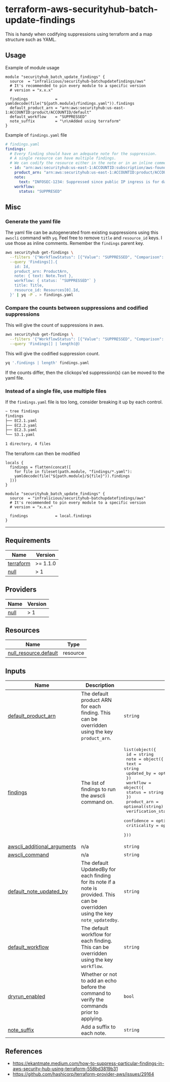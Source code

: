 # terraform-aws-securityhub-batch-update-findings

This is handy when codifying suppressions using terraform and a map structure such as YAML.

## Usage

Example of module usage

```hcl
module "securityhub_batch_update_findings" {
  source  = "infralicious/securityhub-batchupdatefindings/aws"
  # It's recommended to pin every module to a specific version
  # version = "x.x.x"

  findings            = yamldecode(file("${path.module}/findings.yaml")).findings
  default_product_arn = "arn:aws:securityhub:us-east-1:ACCOUNTID:product/ACCOUNTID/default"
  default_workflow    = "SUPPRESSED"
  note_suffix         = "\n\nAdded using terraform"
}
```

Example of `findings.yaml` file

```yaml
# findings.yaml
findings:
  # Every finding should have an adequate note for the suppression.
  # A single resource can have multiple findings.
  # We can codify the resource either in the note or in an inline comment.
  - id: "arn:aws:securityhub:us-east-1:ACCOUNTID:subscription/aws-foundational-security-best-practices/v/1.0.0/S3.11/finding/e4c171dc-12e6-433b-8a51-a382e8d24e37"
    product_arn: "arn:aws:securityhub:us-east-1:ACCOUNTID:product/ACCOUNTID/default"
    note:
      text: "INFOSEC-1234: Suppressed since public IP ingress is for data partner"
    workflow:
      status: "SUPPRESED"
```

## Misc

### Generate the yaml file

The yaml file can be autogenerated from existing suppressions using this `awscli` command with `yq`.
Feel free to remove `title` and `resource_id` keys. I use those as inline comments.
Remember the `findings` parent key.

```bash
aws securityhub get-findings \
  --filters '{"WorkflowStatus": [{"Value": "SUPPRESSED", "Comparison": "EQUALS"}] }' \
  --query 'Findings[].{
    id: Id,
    product_arn: ProductArn,
    note: { text: Note.Text },
    workflow: { status: `"SUPPRESSED"` }
    title: Title,
    resource_id: Resources[0].Id,
  }' | yq -P . > findings.yaml
```

### Compare the counts between suppressions and codified suppressions

This will give the count of suppressions in aws.

```bash
aws securityhub get-findings \
  --filters '{"WorkflowStatus": [{"Value": "SUPPRESSED", "Comparison": "EQUALS"}] }' \
  --query 'Findings[] | length(@)
```

This will give the codified suppression count.

```bash
yq '.findings | length' findings.yaml
```

If the counts differ, then the clickops'ed suppression(s) can be moved to the yaml file.

### Instead of a single file, use multiple files

If the `findings.yaml` file is too long, consider breaking it up by each control.

```bash
~ tree findings
findings
├── EC2.1.yaml
├── EC2.2.yaml
├── EC2.3.yaml
└── S3.1.yaml

1 directory, 4 files
```

The terraform can then be modified

```hcl
locals {
  findings = flatten(concat([
    for file in fileset(path.module, "findings/*.yaml"):
    yamldecode(file("${path.module}/${file}")).findings
  ]))
}

module "securityhub_batch_update_findings" {
  source  = "infralicious/securityhub-batchupdatefindings/aws"
  # It's recommended to pin every module to a specific version
  # version = "x.x.x"

  findings            = local.findings
}
```

---

<!-- BEGIN_TF_DOCS -->
## Requirements

| Name | Version |
|------|---------|
| <a name="requirement_terraform"></a> [terraform](#requirement\_terraform) | >= 1.1.0 |
| <a name="requirement_null"></a> [null](#requirement\_null) | > 1 |

## Providers

| Name | Version |
|------|---------|
| <a name="provider_null"></a> [null](#provider\_null) | > 1 |

## Resources

| Name | Type |
|------|------|
| [null_resource.default](https://registry.terraform.io/providers/hashicorp/null/latest/docs/resources/resource) | resource |

## Inputs

| Name | Description | Type | Default | Required |
|------|-------------|------|---------|:--------:|
| <a name="input_default_product_arn"></a> [default\_product\_arn](#input\_default\_product\_arn) | The default product ARN for each finding. This can be overridden using the key `product_arn`. | `string` | n/a | yes |
| <a name="input_findings"></a> [findings](#input\_findings) | The list of findings to run the awscli command on. | <pre>list(object({<br>    id = string<br>    note = object({<br>      text       = string<br>      updated_by = optional(string)<br>    })<br>    workflow = object({<br>      status = string<br>    })<br>    product_arn        = optional(string)<br>    verification_state = optional(string)<br>    confidence         = optional(number)<br>    criticality        = optional(number)<br>  }))</pre> | n/a | yes |
| <a name="input_awscli_additional_arguments"></a> [awscli\_additional\_arguments](#input\_awscli\_additional\_arguments) | n/a | `string` | `""` | no |
| <a name="input_awscli_command"></a> [awscli\_command](#input\_awscli\_command) | n/a | `string` | `"aws"` | no |
| <a name="input_default_note_updated_by"></a> [default\_note\_updated\_by](#input\_default\_note\_updated\_by) | The default UpdatedBy for each finding for its note if a note is provided. This can be overridden using the key `note_updatedby`. | `string` | `"terraform"` | no |
| <a name="input_default_workflow"></a> [default\_workflow](#input\_default\_workflow) | The default workflow for each finding. This can be overridden using the key `workflow`. | `string` | `"SUPPRESSED"` | no |
| <a name="input_dryrun_enabled"></a> [dryrun\_enabled](#input\_dryrun\_enabled) | Whether or not to add an echo before the command to verify the commands prior to applying. | `bool` | `false` | no |
| <a name="input_note_suffix"></a> [note\_suffix](#input\_note\_suffix) | Add a suffix to each note. | `string` | `""` | no |
<!-- END_TF_DOCS -->

## References

* https://ekantmate.medium.com/how-to-suppress-particular-findings-in-aws-security-hub-using-terraform-558bd3819b31
* https://github.com/hashicorp/terraform-provider-aws/issues/29164

